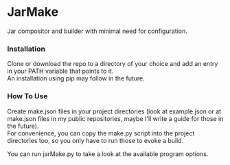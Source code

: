 # JarMake
Jar compositor and builder with minimal need for configuration.

### Installation
Clone or download the repo to a directory of your choice and add an entry in your PATH variable that points to it.\
An installation using pip may follow in the future.

### How To Use
Create make.json files in your project directories (look at example.json or at make.json files in my public repositories, maybe I'll write a guide for those in the future).\
For convenience, you can copy the make.py script into the project directories too, so you only have to run those to evoke a build.

You can run jarMake.py to take a look at the available program options.

